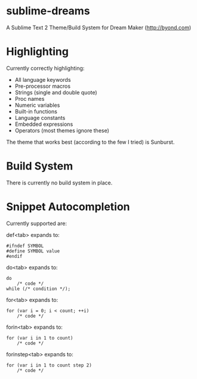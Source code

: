 sublime-dreams
==============

A Sublime Text 2 Theme/Build System for Dream Maker (http://byond.com)

Highlighting
============
Currently correctly highlighting:
* All language keywords
* Pre-processor macros
* Strings (single and double quote)
* Proc names
* Numeric variables
* Built-in functions
* Language constants
* Embedded expressions
* Operators (most themes ignore these)

The theme that works best (according to the few I tried) is Sunburst.

Build System
============
There is currently no build system in place.

Snippet Autocompletion
======================

Currently supported are:

def\<tab> 
expands to:

```
#ifndef SYMBOL
#define SYMBOL value
#endif
```

do\<tab>
expands to:
```
do
	/* code */
while (/* condition */);
```

for\<tab>
expands to:
```
for (var i = 0; i < count; ++i)
	/* code */
```

forin\<tab>
expands to:
```
for (var i in 1 to count)
	/* code */
```

forinstep\<tab>
expands to:
```
for (var i in 1 to count step 2)
	/* code */
```